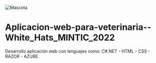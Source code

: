 ![Mascota](https://user-images.githubusercontent.com/112291940/217432412-5dc959d9-00e5-49f0-856a-75795b118a91.jpeg)
# Aplicacion-web-para-veterinaria--White_Hats_MINTIC_2022
Desarrollo aplicación web con lenguajes como: C#.NET - HTML - CSS - RAZOR - AZURE.
